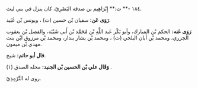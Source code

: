 ١٨٤ -** ت:** إِبْرَاهِيم بن صدقة البَصْرِيّ، كان ينزل في بني ليث.

**رَوَى عَن:** سفيان بْن حسين (ت) ، ويونس بْن عُبَيد.

**رَوَى عَنه:** الحكم بْن المبارك، وأبو بَكْر عَبد اللَّهِ بْن مُحَمَّد بْن أَبي شَيْبَة، والفضل بْن يعقوب الجزري، ومحمد بْن أبان البلخي (ت) ، ومحمد بْن بشار بندار، ومحمد بْن مرزوق ابْن بنت مهدي بْن ميمون.

**قال أبو حاتم:** شيخ.

**وَقَال علي بْن الحسين بْن الجنيد:** محله الصدق (١) .

روى له التِّرْمِذِيّ.